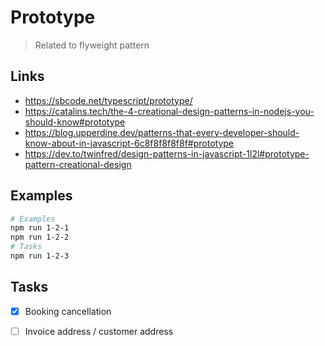 # Prototype

> Related to flyweight pattern

## Links

- https://sbcode.net/typescript/prototype/
- https://catalins.tech/the-4-creational-design-patterns-in-nodejs-you-should-know#prototype
- https://blog.upperdine.dev/patterns-that-every-developer-should-know-about-in-javascript-6c8f8f8f8f8f#prototype
- https://dev.to/twinfred/design-patterns-in-javascript-1l2l#prototype-pattern-creational-design

## Examples

```bash
# Examples
npm run 1-2-1
npm run 1-2-2
# Tasks
npm run 1-2-3
```

## Tasks

- [x] Booking cancellation

- [ ] Invoice address / customer address
